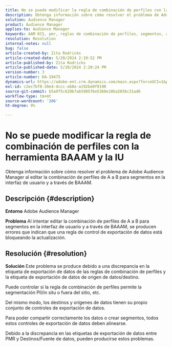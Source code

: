 ```yaml
---
title: No se puede modificar la regla de combinación de perfiles con la herramienta BAAAM y la IU
description: Obtenga información sobre cómo resolver el problema de Adobe Audience Manager al editar la combinación de perfiles de A a B para segmentos en la interfaz de usuario y a través de BAAAM.
solution: Audience Manager
product: Audience Manager
applies-to: Audience Manager
keywords: AAM KCS, pmr, reglas de combinación de perfiles, segmentos, actualizar, editar, preguntas más frecuentes,, Adobe Audience Manager, no se puede modificar, herramienta BAAAM
resolution: Resolution
internal-notes: null
bug: false
article-created-by: Zita Rodricks
article-created-date: 5/20/2024 2:19:52 PM
article-published-by: Zita Rodricks
article-published-date: 5/20/2024 2:20:24 PM
version-number: 3
article-number: KA-19475
dynamics-url: https://adobe-ent.crm.dynamics.com/main.aspx?forceUCI=1&pagetype=entityrecord&etn=knowledgearticle&id=7f22d003-b416-ef11-9f8a-6045bd026dc7
exl-id: c2ec7bf0-20e4-4ccc-ab8e-a192be0f9190
source-git-commit: b5a9f5c620b7ab5905f6e5360e18ba2036c31ad6
workflow-type: tm+mt
source-wordcount: '206'
ht-degree: 0%

---
```


# No se puede modificar la regla de combinación de perfiles con la herramienta BAAAM y la IU


Obtenga información sobre cómo resolver el problema de Adobe Audience Manager al editar la combinación de perfiles de A a B para segmentos en la interfaz de usuario y a través de BAAAM.

## Descripción {#description}


<b>Entorno</b>
Adobe Audience Manager

<b>Problema</b>
Al intentar editar la combinación de perfiles de A a B para segmentos en la interfaz de usuario y a través de BAAAM, se producen errores que indican que una regla de control de exportación de datos está bloqueando la actualización.


## Resolución {#resolution}


<b>Solución</b>
Este problema se produce debido a una discrepancia en la etiqueta de exportación de datos de las reglas de combinación de perfiles y la etiqueta de exportación de datos de origen de datos/destino.

Puede controlar si la regla de combinación de perfiles permite la segmentación PII/in situ o fuera del sitio, etc.

Del mismo modo, los destinos y orígenes de datos tienen su propio conjunto de controles de exportación de datos.

Para poder compartir correctamente los datos o crear segmentos, todos estos controles de exportación de datos deben alinearse.

Debido a la discrepancia en las etiquetas de exportación de datos entre PMR y Destinos/Fuente de datos, pueden producirse estos problemas.
